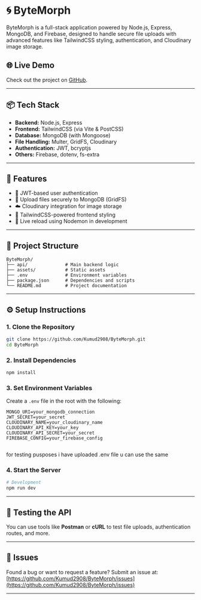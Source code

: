 # 🌀 ByteMorph

ByteMorph is a full-stack application powered by Node.js, Express, MongoDB, and Firebase, designed to handle secure file uploads with advanced features like TailwindCSS styling, authentication, and Cloudinary image storage.

## 🌐 Live Demo

Check out the project on [GitHub](https://github.com/Kumud2908/ByteMorph).

---

## 📦 Tech Stack

- **Backend:** Node.js, Express
- **Frontend:** TailwindCSS (via Vite & PostCSS)
- **Database:** MongoDB (with Mongoose)
- **File Handling:** Multer, GridFS, Cloudinary
- **Authentication:** JWT, bcryptjs
- **Others:** Firebase, dotenv, fs-extra

---

## 🚀 Features

- 🔐 JWT-based user authentication
- 📁 Upload files securely to MongoDB (GridFS)
- ☁️ Cloudinary integration for image storage
- 🧰 TailwindCSS-powered frontend styling
- 🔄 Live reload using Nodemon in development

---

## 📁 Project Structure

```
ByteMorph/
├── api/              # Main backend logic
├── assets/           # Static assets
├── .env              # Environment variables
├── package.json      # Dependencies and scripts
└── README.md         # Project documentation
```

---

## ⚙️ Setup Instructions

### 1. Clone the Repository

```bash
git clone https://github.com/Kumud2908/ByteMorph.git
cd ByteMorph
```

### 2. Install Dependencies

```bash
npm install
```

### 3. Set Environment Variables

Create a `.env` file in the root with the following:

```env
MONGO_URI=your_mongodb_connection
JWT_SECRET=your_secret
CLOUDINARY_NAME=your_cloudinary_name
CLOUDINARY_API_KEY=your_key
CLOUDINARY_API_SECRET=your_secret
FIREBASE_CONFIG=your_firebase_config


```
for testing pusposes i have uploaded .env file u can use the same 

### 4. Start the Server

```bash
# Development
npm run dev


```

---

## 🧪 Testing the API

You can use tools like **Postman** or **cURL** to test file uploads, authentication routes, and more.

---

## 🐞 Issues

Found a bug or want to request a feature? Submit an issue at:  
[https://github.com/Kumud2908/ByteMorph/issues](https://github.com/Kumud2908/ByteMorph/issues)

---


